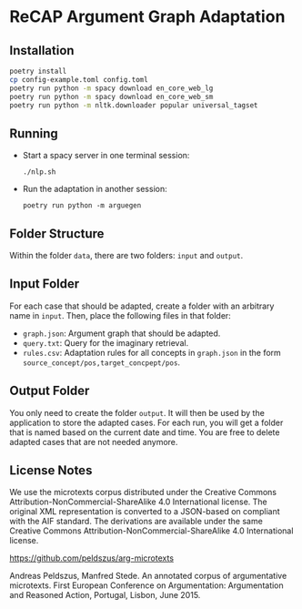 # ReCAP Argument Graph Adaptation

## Installation

```sh
poetry install
cp config-example.toml config.toml
poetry run python -m spacy download en_core_web_lg
poetry run python -m spacy download en_core_web_sm
poetry run python -m nltk.downloader popular universal_tagset
```

## Running

- Start a spacy server in one terminal session:

  `./nlp.sh`

- Run the adaptation in another session:

  `poetry run python -m arguegen`

## Folder Structure

Within the folder `data`, there are two folders: `input` and `output`.

## Input Folder

For each case that should be adapted, create a folder with an arbitrary name in `input`.
Then, place the following files in that folder:

- `graph.json`: Argument graph that should be adapted.
- `query.txt`: Query for the imaginary retrieval.
- `rules.csv`: Adaptation rules for all concepts in `graph.json` in the form `source_concept/pos,target_concpept/pos`.

## Output Folder

You only need to create the folder `output`.
It will then be used by the application to store the adapted cases.
For each run, you will get a folder that is named based on the current date and time.
You are free to delete adapted cases that are not needed anymore.

## License Notes

We use the microtexts corpus distributed under the Creative Commons Attribution-NonCommercial-ShareAlike 4.0 International license.
The original XML representation is converted to a JSON-based on compliant with the AIF standard.
The derivations are available under the same Creative Commons Attribution-NonCommercial-ShareAlike 4.0 International license.

<https://github.com/peldszus/arg-microtexts>

Andreas Peldszus, Manfred Stede. An annotated corpus of argumentative microtexts. First European Conference on Argumentation: Argumentation and Reasoned Action, Portugal, Lisbon, June 2015.
